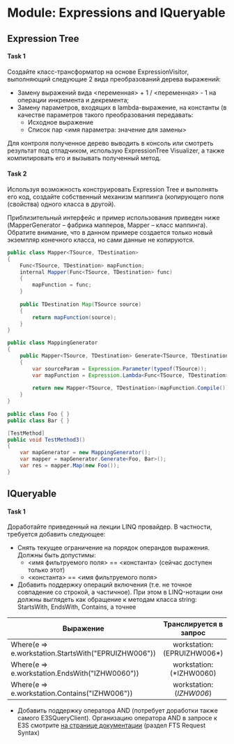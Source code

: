 # Module: Expressions and IQueryable
## Expression Tree
#### Task 1
Создайте класс-трансформатор на основе ExpressionVisitor, выполняющий следующие 2 вида преобразований дерева выражений:
  - Замену выражений вида <переменная> + 1 / <переменная> - 1 на операции инкремента и декремента;
  - Замену параметров, входящих в lambda-выражение, на константы (в качестве параметров такого преобразования передавать:
    - Исходное выражение
    - Список пар <имя параметра: значение для замены>
    
Для контроля полученное дерево выводить в консоль или смотреть результат под отладчиком, использую ExpressionTree Visualizer, а также компилировать его и вызывать полученный метод.

#### Task 2
Используя возможность конструировать Expression Tree и выполнять его код, создайте собственный механизм маппинга (копирующего поля (свойства) одного класса в другой).

Приблизительный интерфейс и пример использования приведен ниже (MapperGenerator – фабрика мапперов, Mapper – класс маппинга). Обратите внимание, что в данном примере создается только новый экземпляр конечного класса, но сами данные не копируются.

``` java
public class Mapper<TSource, TDestination> 
{ 
    Func<TSource, TDestination> mapFunction; 
    internal Mapper(Func<TSource, TDestination> func) 
    { 
        mapFunction = func; 
    } 
    
    public TDestination Map(TSource source) 
    { 
        return mapFunction(source); 
    } 
} 

public class MappingGenerator 
{ 
    public Mapper<TSource, TDestination> Generate<TSource, TDestination>() 
    { 
        var sourceParam = Expression.Parameter(typeof(TSource)); 
        var mapFunction = Expression.Lambda<Func<TSource, TDestination>>( Expression.New(typeof(TDestination)), sourceParam ); 
        
        return new Mapper<TSource, TDestination>(mapFunction.Compile()); 
    } 
} 
        
public class Foo { } 
public class Bar { } 

[TestMethod] 
public void TestMethod3() 
{ 
    var mapGenerator = new MappingGenerator(); 
    var mapper = mapGenerator.Generate<Foo, Bar>();
    var res = mapper.Map(new Foo()); 
}
```

## IQueryable
#### Task 1
Доработайте приведенный на лекции LINQ провайдер.
В частности, требуется добавить следующее:
 - Снять текущее ограничение на порядок операндов выражения. Должны быть допустимы:
   - <имя фильтруемого поля> == <константа> (сейчас доступен только этот)
   - <константа> == <имя фильтруемого поля>
 - Добавить поддержку операций включения (т.е. не точное совпадение со строкой, а частичное). При этом в LINQ-нотации они должны выглядеть как обращение к методам класса string: StartsWith, EndsWith, Contains, а точнее
 
 | Выражение   |      Транслируется в запрос      |
|----------|:-------------:|
| Where(e => e.workstation.StartsWith("EPRUIZHW006")) |  workstation:(EPRUIZHW006*) |
| Where(e => e.workstation.EndsWith("IZHW0060")) |    workstation:(*IZHW0060)   |
| Where(e => e.workstation.Contains("IZHW006")) | workstation:(*IZHW006*) |

 - Добавить поддержку оператора AND (потребует доработки также самого E3SQueryClient). Организацию оператора AND в запросе к E3S смотрите [на странице документации](https://kb.epam.com/display/E3S/E3S+public+REST+for+data) (раздел FTS Request Syntax)
   